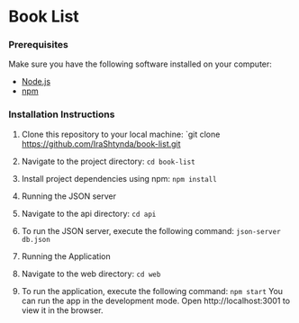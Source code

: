 # Book List

### Prerequisites

Make sure you have the following software installed on your computer:

- [Node.js](https://nodejs.org/)
- [npm](https://www.npmjs.com/) 

### Installation Instructions

1. Clone this repository to your local machine:
   `git clone https://github.com/IraShtynda/book-list.git

2. Navigate to the project directory:
  `cd book-list`

3. Install project dependencies using npm:
  `npm install`

4. Running the JSON server
  1. Navigate to the api directory:
  `cd api`
  2. To run the JSON server, execute the following command:
  `json-server db.json`

5. Running the Application
  1. Navigate to the web directory:
  `cd web`
  2. To run the application, execute the following command:
  `npm start`
  You can run the app in the development mode. Open http://localhost:3001 to view it in the browser.


